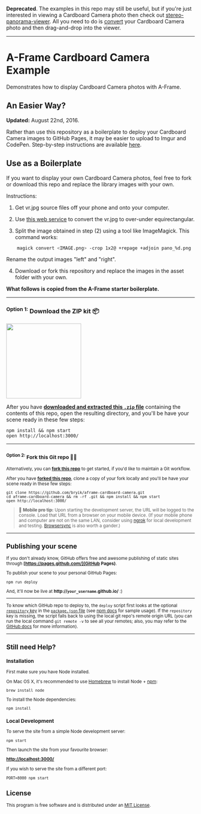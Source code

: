**Deprecated**. The examples in this repo may still be useful, but if you're just interested in viewing a Cardboard Camera photo then check out [stereo-panorama-viewer](https://github.com/bryik/stereo-panorama-viewer). All you need to do is [convert](https://storage.googleapis.com/cardboard-camera-converter/index.html) your Cardboard Camera photo and then drag-and-drop into the viewer.

<hr>

# A-Frame Cardboard Camera Example

Demonstrates how to display Cardboard Camera photos with A-Frame.

## An Easier Way?

**Updated:** August 22nd, 2016.

Rather than use this repository as a boilerplate to deploy your Cardboard Camera images to GitHub Pages, it may be easier to upload to Imgur and CodePen. Step-by-step instructions are available [here](http://bl.ocks.org/bryik/68b4044557f25bd9c578540fc4969b65).

## Use as a Boilerplate

If you want to display your own Cardboard Camera photos, feel free to fork or download this repo and replace the library images with your own.

Instructions:

1) Get vr.jpg source files off your phone and onto your computer.

2) Use [this web service](https://storage.googleapis.com/cardboard-camera-converter/index.html) to convert the vr.jpg to over-under equirectangular.

3) Split the image obtained in step (2) using a tool like ImageMagick. This command works:

```bash
    magick convert <IMAGE.png> -crop 1x2@ +repage +adjoin pano_%d.png
```

Rename the output images "left" and "right".

4) Download or fork this repository and replace the images in the asset folder with your own.

**What follows is copied from the A-Frame starter boilerplate.**

<hr>

### <sup>Option 1:</sup> Download the ZIP kit 📦

[<img src="http://i.imgur.com/UVPZoM0.png" width="200">](https://github.com/bryik/aframe-cardboard-camera/archive/master.zip)

After you have __[downloaded and extracted this `.zip` file](https://github.com/bryik/aframe-cardboard-camera/archive/master.zip)__ containing the contents of this repo, open the resulting directory, and you'll be have your scene ready in these few steps:

    npm install && npm start
    open http://localhost:3000/

<hr>

### <small><sup>Option 2:</sup> Fork this Git repo 🍴🐙

Alternatively, you can __[fork this repo](https://github.com/bryik/aframe-cardboard-camera/fork)__ to get started, if you'd like to maintain a Git workflow.

After you have __[forked this repo](https://github.com/bryik/aframe-cardboard-camera/fork)__, clone a copy of your fork locally and you'll be have your scene ready in these few steps:

    git clone https://github.com/bryik/aframe-cardboard-camera.git
    cd aframe-cardboard-camera && rm -rf .git && npm install && npm start
    open http://localhost:3000/

> :iphone: **Mobile pro tip:** Upon starting the development server, the URL will be logged to the console. Load that URL from a browser on your mobile device. (If your mobile phone and computer are not on the same LAN, consider using [ngrok](https://ngrok.com/) for local development and testing. [Browsersync](https://www.browsersync.io/) is also worth a gander.)

<hr>

## Publishing your scene

If you don't already know, GitHub offers free and awesome publishing of static sites through __[https://pages.github.com/](GitHub Pages)__.

To publish your scene to your personal GitHub Pages:

    npm run deploy

And, it'll now be live at __http://`your_username`.github.io/__ :)

<hr>

To know which GitHub repo to deploy to, the `deploy` script first looks at the optional [`repository` key](https://docs.npmjs.com/files/package.json#repository) in the [`package.json` file](package.json) (see [npm docs](https://docs.npmjs.com/files/package.json#repository) for sample usage). If the `repository` key is missing, the script falls back to using the local git repo's remote origin URL (you can run the local command `git remote -v` to see all your remotes; also, you may refer to the [GitHub docs](https://help.github.com/articles/about-remote-repositories/) for more information).

<hr>

## Still need Help?

### Installation

First make sure you have Node installed.

On Mac OS X, it's recommended to use [Homebrew](http://brew.sh/) to install Node + [npm](https://www.npmjs.com):

    brew install node

To install the Node dependencies:

    npm install


### Local Development

To serve the site from a simple Node development server:

    npm start

Then launch the site from your favourite browser:

[__http://localhost:3000/__](http://localhost:3000/)

If you wish to serve the site from a different port:

    PORT=8000 npm start


## License

This program is free software and is distributed under an [MIT License](LICENSE).
